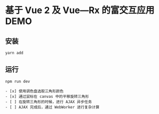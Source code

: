 # 基于 Vue 2 及 Vue—Rx 的富交互应用 DEMO

## 安装

```
yarn add
```

## 运行

```
npm run dev

- [x] 使用调色盘选取三角形颜色
- [x] 通过鼠标在 canvas 中的平移旋转三角形
- [ ] 在旋转三角形的时候，进行 AJAX 异步任务
- [ ] AJAX 完成后，通过 WebWorker 进行复杂计算
